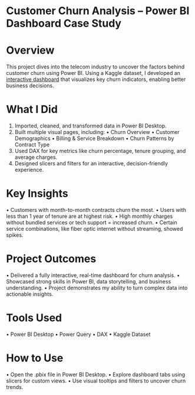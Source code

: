 # Customer Churn Analysis – Power BI Dashboard Case Study

# Overview
This project dives into the telecom industry to uncover the factors behind customer churn using Power BI. Using a Kaggle dataset, I developed an [interactive dashboard]( https://app.powerbi.com/links/j2vADp42Da?ctid=6c3a6b9e-a1bb-4e39-8899-b86d6898245e&pbi_source=linkShare&bookmarkGuid=4b5ffdc8-8b87-4f3b-bd5c-aa71be5c4b65) that visualizes key churn indicators, enabling better business decisions.

# What I Did
1.	Imported, cleaned, and transformed data in Power BI Desktop.
2.	Built multiple visual pages, including:
•	Churn Overview
•	Customer Demographics
•	Billing & Service Breakdown
•	Churn Patterns by Contract Type
3.	Used DAX for key metrics like churn percentage, tenure grouping, and average charges.
4.	Designed slicers and filters for an interactive, decision-friendly experience.

# Key Insights
•	Customers with month-to-month contracts churn the most.
•	Users with less than 1 year of tenure are at highest risk.
•	High monthly charges without bundled services or tech support = increased churn.
•	Certain service combinations, like fiber optic internet without streaming, showed spikes.

# Project Outcomes
•	Delivered a fully interactive, real-time dashboard for churn analysis.
•	Showcased strong skills in Power BI, data storytelling, and business understanding.
•	Project demonstrates my ability to turn complex data into actionable insights.

# Tools Used
•	Power BI Desktop
•	Power Query
•	DAX
•	Kaggle Dataset

# How to Use
•	Open the .pbix file in Power BI Desktop.
•	Explore dashboard tabs using slicers for custom views.
•	Use visual tooltips and filters to uncover churn trends.

